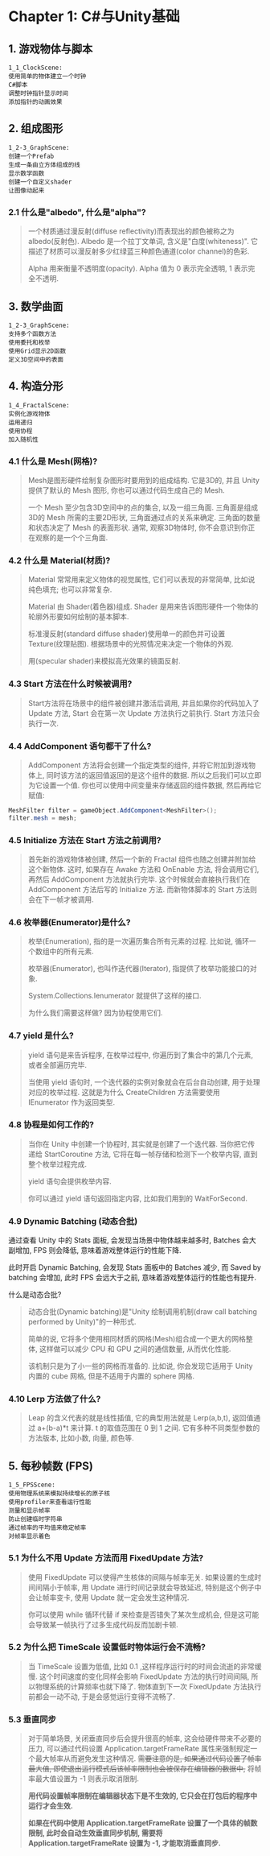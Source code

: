 # Chapter 1: C#与Unity基础

## 1. 游戏物体与脚本

```
1_1_ClockScene:
使用简单的物体建立一个时钟
C#脚本
调整时钟指针显示时间
添加指针的动画效果
```

## 2. 组成图形

```
1_2-3_GraphScene:
创建一个Prefab
生成一条由立方体组成的线
显示数学函数
创建一个自定义shader
让图像动起来
```

### 2.1 什么是"albedo", 什么是"alpha"?

> 一个材质通过漫反射(diffuse reflectivity)而表现出的颜色被称之为 albedo(反射色). Albedo 是一个拉丁文单词, 含义是"白度(whiteness)". 它描述了材质可以漫反射多少红绿蓝三种颜色通道(color channel)的色彩.
>
> Alpha 用来衡量不透明度(opacity). Alpha 值为 0 表示完全透明, 1 表示完全不透明.

## 3. 数学曲面

```
1_2-3_GraphScene:
支持多个函数方法
使用委托和枚举
使用Grid显示2D函数
定义3D空间中的表面
```

## 4. 构造分形

```
1_4_FractalScene:
实例化游戏物体
运用递归
使用协程
加入随机性
```

### 4.1 什么是 Mesh(网格)?

> Mesh是图形硬件绘制复杂图形时要用到的组成结构. 它是3D的, 并且 Unity 提供了默认的 Mesh 图形, 你也可以通过代码生成自己的 Mesh.
>
> 一个 Mesh 至少包含3D空间中的点的集合, 以及一组三角面. 三角面是组成3D的 Mesh 所需的主要2D形状, 三角面通过点的关系来确定. 三角面的数量和状态决定了 Mesh 的表面形状. 通常, 观察3D物体时, 你不会意识到你正在观察的是一个个三角面.

### 4.2 什么是 Material(材质)?

> Material 常常用来定义物体的视觉属性, 它们可以表现的非常简单, 比如说纯色填充; 也可以非常复杂.
>
> Material 由 Shader(着色器)组成. Shader 是用来告诉图形硬件一个物体的轮廓外形要如何绘制的基本脚本.
>
> 标准漫反射(standard diffuse shader)使用单一的颜色并可设置 Texture(纹理贴图). 根据场景中的光照情况来决定一个物体的外观.
>
> 用(specular shader)来模拟高光效果的镜面反射.

### 4.3 Start 方法在什么时候被调用?

> Start方法将在场景中的组件被创建并激活后调用, 并且如果你的代码加入了 Update 方法, Start 会在第一次 Update 方法执行之前执行. Start 方法只会执行一次.

### 4.4 AddComponent 语句都干了什么?

> AddComponent 方法将会创建一个指定类型的组件, 并将它附加到游戏物体上, 同时该方法的返回值返回的是这个组件的数据. 所以之后我们可以立即为它设置一个值. 你也可以使用中间变量来存储返回的组件数据, 然后再给它赋值:

```c#
MeshFilter filter = gameObject.AddComponent<MeshFilter>();
filter.mesh = mesh;
```

### 4.5 Initialize 方法在 Start 方法之前调用?

> 首先新的游戏物体被创建, 然后一个新的 Fractal 组件也随之创建并附加给这个新物体. 这时, 如果存在 Awake 方法和 OnEnable 方法, 将会调用它们, 再然后 AddComponent 方法就执行完毕. 这个时候就会直接执行我们在 AddComponent 方法后写的 Initialize 方法. 而新物体脚本的 Start 方法则会在下一帧才被调用.

### 4.6 枚举器(Enumerator)是什么?

> 枚举(Enumeration), 指的是一次遍历集合所有元素的过程. 比如说, 循环一个数组中的所有元素.
>
> 枚举器(Enumerator), 也叫作迭代器(Iterator), 指提供了枚举功能接口的对象.
>
> System.Collections.Ienumerator 就提供了这样的接口.
>
> 为什么我们需要这样做? 因为协程使用它们.

### 4.7 yield 是什么?

> yield 语句是来告诉程序, 在枚举过程中, 你遍历到了集合中的第几个元素, 或者全部遍历完毕.
>
> 当使用 yield 语句时, 一个迭代器的实例对象就会在后台自动创建, 用于处理对应的枚举过程. 这就是为什么 CreateChildren 方法需要使用 IEnumerator 作为返回类型.

### 4.8 协程是如何工作的?

> 当你在 Unity 中创建一个协程时, 其实就是创建了一个迭代器. 当你把它传递给 StartCoroutine 方法, 它将在每一帧存储和检测下一个枚举内容, 直到整个枚举过程完成.
>
> yield 语句会提供枚举内容.
>
> 你可以通过 yield 语句返回指定内容, 比如我们用到的 WaitForSecond.

### 4.9 Dynamic Batching (动态合批)

通过查看 Unity 中的 Stats 面板, 会发现当场景中物体越来越多时, Batches 会大副增加, FPS 则会降低, 意味着游戏整体运行的性能下降.

此时开启 Dynamic Batching, 会发现 Stats 面板中的 Batches 减少, 而 Saved by batching 会增加, 此时 FPS 会远大于之前, 意味着游戏整体运行的性能也有提升.

什么是动态合批?

> 动态合批(Dynamic batching)是"Unity 绘制调用机制(draw call batching performed by Unity)"的一种形式.
>
> 简单的说, 它将多个使用相同材质的网格(Mesh)组合成一个更大的网格整体, 这样做可以减少 CPU 和 GPU 之间的通信数量, 从而优化性能.
>
> 该机制只是为了小一些的网格而准备的. 比如说, 你会发现它适用于 Unity 内置的 cube 网格, 但是不适用于内置的 sphere 网格.

### 4.10 Lerp 方法做了什么?

> Leap 的含义代表的就是线性插值, 它的典型用法就是 Lerp(a,b,t), 返回值通过 a+(b-a)*t 来计算. t 的取值范围在 0 到 1 之间. 它有多种不同类型参数的方法版本, 比如小数, 向量, 颜色等.

## 5. 每秒帧数 (FPS)

```
1_5_FPSScene:
使用物理系统来模拟持续增长的原子核
使用profiler来查看运行性能
测量和显示帧率
防止创建临时字符串
通过帧率的平均值来稳定帧率
对帧率显示着色
```

### 5.1 为什么不用 Update 方法而用 FixedUpdate 方法?

> 使用 FixedUpdate 可以使得产生核体的间隔与帧率无关. 如果设置的生成时间间隔小于帧率, 用 Update 进行时间记录就会导致延迟, 特别是这个例子中会让帧率变卡, 使用 Update 就一定会发生这种情况.
>
> 你可以使用 while 循环代替 if 来检查是否错失了某次生成机会, 但是这可能会导致某一帧执行了过多生成代码反而加剧卡顿.

### 5.2 为什么把 TimeScale 设置低时物体运行会不流畅?

> 当 TimeScale 设置为低值, 比如 0.1 ,这样程序运行时的时间会流逝的非常缓慢. 这个时间速度的变化同样会影响 FixedUpdate 方法的执行时间间隔, 所以物理系统的计算频率也就下降了. 物体直到下一次 FixedUpdate 方法执行前都会一动不动, 于是会感觉运行变得不流畅了.

### 5.3 垂直同步

> 对于简单场景, 关闭垂直同步后会提升很高的帧率, 这会给硬件带来不必要的压力, 可以通过代码设置 Application.targetFrameRate 属性来强制规定一个最大帧率从而避免发生这种情况. ~~需要注意的是, 如果通过代码设置了帧率最大值, 即使退出运行模式后该帧率限制也会被保存在编辑器的数据中,~~ 将帧率最大值设置为 -1 则表示取消限制.
>
> **用代码设置帧率限制在编辑器状态下是不生效的, 它只会在打包后的程序中运行才会生效.**
>
> **如果在代码中使用 Application.targetFrameRate 设置了一个具体的帧数限制, 此时会自动生效垂直同步机制, 需要将 Application.targetFrameRate 设置为 -1, 才能取消垂直同步.**